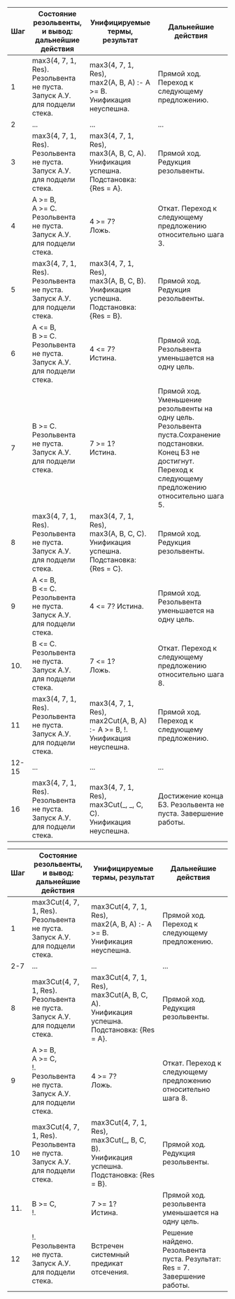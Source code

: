 <font size = 1>

|Шаг | Состояние резольвенты, и вывод: </br>дальнейшие действия | Унифицируемые термы, результат| Дальнейшие действия|
|-----|------|------|-----|
|1|max3(4, 7, 1, Res).</br> Резольвента не пуста.</br>Запуск А.У. для подцели стека.|max3(4, 7, 1, Res),</br>max2(A, B, A) :- A >= B.</br>Унификация неуспешна.|Прямой ход. Переход к следующему предложению.|
|2|...|...|...|
|3|max3(4, 7, 1, Res). Резольвента не пуста.</br>Запуск А.У. для подцели стека.|max3(4, 7, 1, Res),</br>max3(A, B, C, A).</br>Унификация успешна.</br>Подстановка: {Res = A}.|Прямой ход. Редукция резольвенты.|
|4|A >= B,</br>A >= C.</br>Резольвента не пуста.</br>Запуск А.У. для подцели стека.|4 >= 7?</br>Ложь.|Откат. Переход к следующему предложению относительно шага 3.|
|5|max3(4, 7, 1, Res). Резольвента не пуста.</br>Запуск А.У. для подцели стека.|max3(4, 7, 1, Res),</br>max3(A, B, C, B).</br>Унификация успешна.</br>Подстановка: {Res = B}.|Прямой ход. Редукция резольвенты.|
|6|A <= B, </br>B >= C.</br>Резольвента не пуста.</br>Запуск А.У. для подцели стека.|4 <= 7? </br>Истина.|Прямой ход. Резольвента уменьшается на одну цель.|
|7|B >= C.</br>Резольвента не пуста.</br>Запуск А.У. для подцели стека.|7 >= 1? </br>Истина.|Прямой ход. Уменьшение резольвенты на одну цель. </br> Резольвента пуста.Сохранение подстановки. </br> Конец БЗ не достигнут. </br> Переход к следующему предложению относительно шага 5.|
|8|max3(4, 7, 1, Res).</br>Резольвента не пуста.</br>Запуск А.У. для подцели стека.|max3(4, 7, 1, Res),</br>max3(A, B, C, C).</br>Унификация успешна.</br>Подстановка: {Res = C}.| Прямой ход. Редукция резольвенты.|
|9|A <= B, </br>B <= C.</br>Резольвента не пуста.</br>Запуск А.У. для подцели стека.|4 <= 7? Истина.| Прямой ход. Резольвента уменьшается на одну цель.||
|10.|B <= C.</br>Резольвента не пуста.</br>Запуск А.У. для подцели стека.|7 <= 1? </br>Ложь.|Откат. Переход к следующему предложению относительно шага 8.|
|11|max3(4, 7, 1, Res).</br>Резольвента не пуста.</br>Запуск А.У. для подцели стека.|max3(4, 7, 1, Res),</br>max2Cut(A, B, A) :- A >= B, !.</br>Унификация неуспешна.|Прямой ход. Переход к следующему предложению.|
|12-15|...|...|...|
|16|max3(4, 7, 1, Res).</br>Резольвента не пуста.</br>Запуск А.У. для подцели стека.|max3(4, 7, 1, Res),</br>max3Cut(_, _, C, C).</br>Унификация неуспешна.|Достижение конца БЗ. Резольвента не пуста. Завершение работы.|

|Шаг | Состояние резольвенты, и вывод: </br>дальнейшие действия | Унифицируемые термы, результат| Дальнейшие действия|
|-----|------|------|-----|
|1|max3Cut(4, 7, 1, Res).</br>Резольвента не пуста.</br>Запуск А.У. для подцели стека.|max3Cut(4, 7, 1, Res),</br>max2(A, B, A) :- A >= B.</br>Унификация неуспешна.|Прямой ход. Переход к следующему предложению.|
|2-7|...|...|...|
|8|max3Cut(4, 7, 1, Res).</br>Резольвента не пуста.</br>Запуск А.У. для подцели стека.|max3Cut(4, 7, 1, Res),</br>max3Cut(A, B, C, A).</br>Унификация успешна.</br>Подстановка: {Res = A}.|Прямой ход. Редукция резольвенты.|
|9|A >= B,</br>A >= C,</br>!.</br>Резольвента не пуста.</br>Запуск А.У. для подцели стека.|4 >= 7?</br>Ложь.|Откат. Переход к следующему предложению относительно шага 8.|
|10|max3Cut(4, 7, 1, Res).</br>Резольвента не пуста.</br>Запуск А.У. для подцели стека.|max3Cut(4, 7, 1, Res),</br>max3Cut(_, B, C, B).</br>Унификация успешна.</br>Подстановка: {Res = B}.|Прямой ход. Редукция резольвенты.|
|11.|B >= C,</br>!.|7 >= 1?</br>Истина.|Прямой ход. резольвента уменьшается на одну цель.|
|12|!.</br>Резольвента не пуста.</br>Запуск А.У. для подцели стека.|Встречен системный предикат отсечения.|Решение найдено. Резольвента пуста. Результат: Res = 7. Завершение работы.|